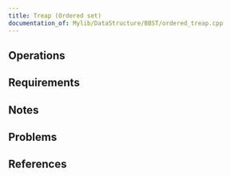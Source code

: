 ```yaml
---
title: Treap (Ordered set)
documentation_of: Mylib/DataStructure/BBST/ordered_treap.cpp
---
```


## Operations

## Requirements

## Notes

## Problems

## References
